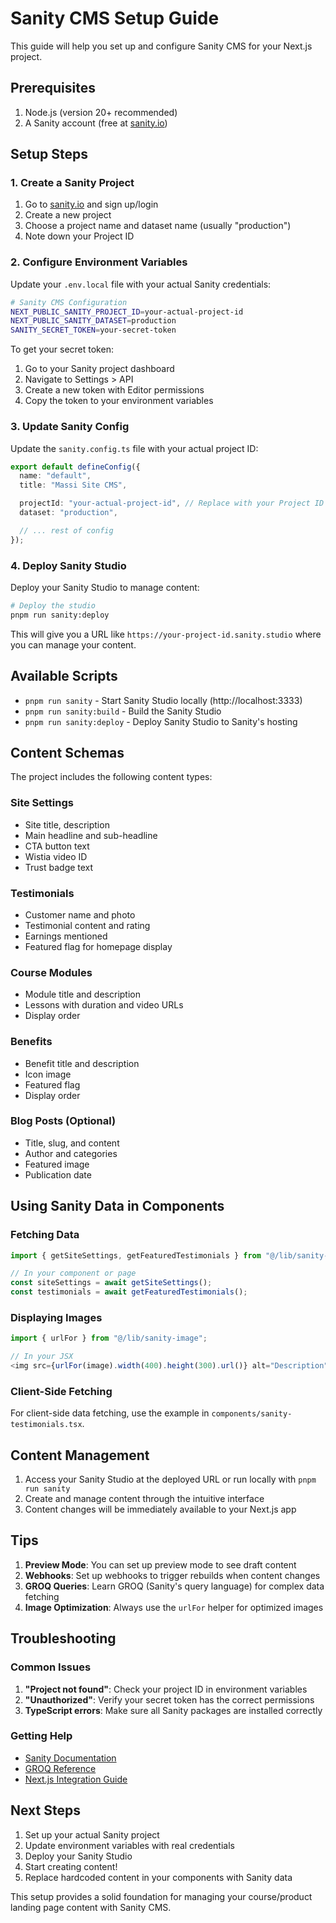 # Sanity CMS Setup Guide

This guide will help you set up and configure Sanity CMS for your Next.js project.

## Prerequisites

1. Node.js (version 20+ recommended)
2. A Sanity account (free at [sanity.io](https://sanity.io))

## Setup Steps

### 1. Create a Sanity Project

1. Go to [sanity.io](https://sanity.io) and sign up/login
2. Create a new project
3. Choose a project name and dataset name (usually "production")
4. Note down your Project ID

### 2. Configure Environment Variables

Update your `.env.local` file with your actual Sanity credentials:

```bash
# Sanity CMS Configuration
NEXT_PUBLIC_SANITY_PROJECT_ID=your-actual-project-id
NEXT_PUBLIC_SANITY_DATASET=production
SANITY_SECRET_TOKEN=your-secret-token
```

To get your secret token:

1. Go to your Sanity project dashboard
2. Navigate to Settings > API
3. Create a new token with Editor permissions
4. Copy the token to your environment variables

### 3. Update Sanity Config

Update the `sanity.config.ts` file with your actual project ID:

```typescript
export default defineConfig({
  name: "default",
  title: "Massi Site CMS",

  projectId: "your-actual-project-id", // Replace with your Project ID
  dataset: "production",

  // ... rest of config
});
```

### 4. Deploy Sanity Studio

Deploy your Sanity Studio to manage content:

```bash
# Deploy the studio
pnpm run sanity:deploy
```

This will give you a URL like `https://your-project-id.sanity.studio` where you can manage your content.

## Available Scripts

- `pnpm run sanity` - Start Sanity Studio locally (http://localhost:3333)
- `pnpm run sanity:build` - Build the Sanity Studio
- `pnpm run sanity:deploy` - Deploy Sanity Studio to Sanity's hosting

## Content Schemas

The project includes the following content types:

### Site Settings

- Site title, description
- Main headline and sub-headline
- CTA button text
- Wistia video ID
- Trust badge text

### Testimonials

- Customer name and photo
- Testimonial content and rating
- Earnings mentioned
- Featured flag for homepage display

### Course Modules

- Module title and description
- Lessons with duration and video URLs
- Display order

### Benefits

- Benefit title and description
- Icon image
- Featured flag
- Display order

### Blog Posts (Optional)

- Title, slug, and content
- Author and categories
- Featured image
- Publication date

## Using Sanity Data in Components

### Fetching Data

```typescript
import { getSiteSettings, getFeaturedTestimonials } from "@/lib/sanity-queries";

// In your component or page
const siteSettings = await getSiteSettings();
const testimonials = await getFeaturedTestimonials();
```

### Displaying Images

```typescript
import { urlFor } from "@/lib/sanity-image";

// In your JSX
<img src={urlFor(image).width(400).height(300).url()} alt="Description" />;
```

### Client-Side Fetching

For client-side data fetching, use the example in `components/sanity-testimonials.tsx`.

## Content Management

1. Access your Sanity Studio at the deployed URL or run locally with `pnpm run sanity`
2. Create and manage content through the intuitive interface
3. Content changes will be immediately available to your Next.js app

## Tips

1. **Preview Mode**: You can set up preview mode to see draft content
2. **Webhooks**: Set up webhooks to trigger rebuilds when content changes
3. **GROQ Queries**: Learn GROQ (Sanity's query language) for complex data fetching
4. **Image Optimization**: Always use the `urlFor` helper for optimized images

## Troubleshooting

### Common Issues

1. **"Project not found"**: Check your project ID in environment variables
2. **"Unauthorized"**: Verify your secret token has the correct permissions
3. **TypeScript errors**: Make sure all Sanity packages are installed correctly

### Getting Help

- [Sanity Documentation](https://www.sanity.io/docs)
- [GROQ Reference](https://www.sanity.io/docs/groq)
- [Next.js Integration Guide](https://www.sanity.io/guides/nextjs)

## Next Steps

1. Set up your actual Sanity project
2. Update environment variables with real credentials
3. Deploy your Sanity Studio
4. Start creating content!
5. Replace hardcoded content in your components with Sanity data

This setup provides a solid foundation for managing your course/product landing page content with Sanity CMS.
